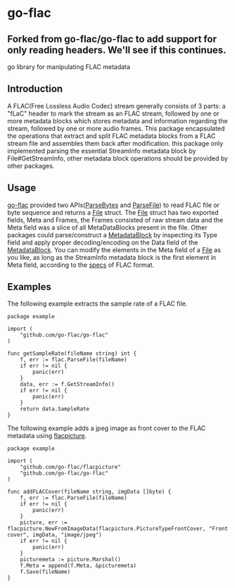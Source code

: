 # go-flac

## Forked from go-flac/go-flac to add support for only reading headers. We'll see if this continues.

go library for manipulating FLAC metadata

## Introduction

A FLAC(Free Lossless Audio Codec) stream generally consists of 3 parts: a "fLaC" header to mark the stream as an FLAC stream, followed by one or more metadata blocks which stores metadata and information regarding the stream, followed by one or more audio frames. This package encapsulated the operations that extract and split FLAC metadata blocks from a FLAC stream file and assembles them back after modification. this package only implemented parsing the essential StreamInfo metadata block by File#GetStreamInfo, other metadata block operations should be provided by other packages.

## Usage

[go-flac](https://github.com/go-flac/flacpicture) provided two APIs([ParseBytes](https://godoc.org/github.com/go-flac/go-flac#ParseBytes) and [ParseFile](https://godoc.org/github.com/go-flac/go-flac#ParseFile)) to read FLAC file or byte sequence and returns a [File](https://godoc.org/github.com/go-flac/go-flac#ParseFile) struct. The [File](https://godoc.org/github.com/go-flac/go-flac#ParseFile) struct has two exported fields, Meta and Frames, the Frames consisted of raw stream data and the Meta field was a slice of all MetaDataBlocks present in the file. Other packages could parse/construct a [MetadataBlock](https://godoc.org/github.com/go-flac/go-flac#MetaDataBlock) by inspecting its Type field and apply proper decoding/encoding on the Data field of the [MetadataBlock](https://godoc.org/github.com/go-flac/go-flac#MetaDataBlock). You can modify the elements in the Meta field of a [File](https://godoc.org/github.com/go-flac/go-flac#ParseFile) as you like, as long as the StreamInfo metadata block is the first element in Meta field, according to the [specs](https://xiph.org/flac/format.html) of FLAC format.

## Examples
The following example extracts the sample rate of a FLAC file.

```golang
package example

import (
    "github.com/go-flac/go-flac"
)

func getSampleRate(fileName string) int {
	f, err := flac.ParseFile(fileName)
	if err != nil {
		panic(err)
	}
	data, err := f.GetStreamInfo()
	if err != nil {
		panic(err)
	}
	return data.SampleRate
}
```

The following example adds a jpeg image as front cover to the FLAC metadata using [flacpicture](https://github.com/go-flac/flacpicture). 

```golang
package example

import (
    "github.com/go-flac/flacpicture"
    "github.com/go-flac/go-flac"
)

func addFLACCover(fileName string, imgData []byte) {
	f, err := flac.ParseFile(fileName)
	if err != nil {
		panic(err)
	}
	picture, err := flacpicture.NewFromImageData(flacpicture.PictureTypeFrontCover, "Front cover", imgData, "image/jpeg")
	if err != nil {
		panic(err)
	}
	picturemeta := picture.Marshal()
	f.Meta = append(f.Meta, &picturemeta)
	f.Save(fileName)
}
```
